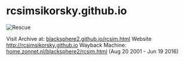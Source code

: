 # rcsimsikorsky.github.io

![Rescue](https://upload.wikimedia.org/wikipedia/commons/thumb/6/6e/Sikorsky_YH-5A_USAF.jpg/800px-Sikorsky_YH-5A_USAF.jpg)

Visit Archive at: [blacksphere2.github.io/rcsim.html](http://blacksphere2.github.io/rcsim.html)
Website http://rcsimsikorsky.github.io
Wayback Machine: [home.zonnet.nl/blacksphere2/rcsim.html](https://web.archive.org/web/20070820082332/http://home.zonnet.nl/blacksphere2/rcsim.html) (Aug 20 2001 - Jun 19 2016)
